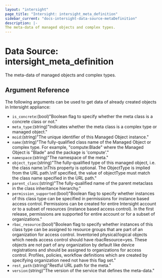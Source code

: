 ```yaml
---
layout: "intersight"
page_title: "Intersight: intersight_meta_definition"
sidebar_current: "docs-intersight-data-source-metaDefinition"
description: |-
The meta-data of managed objects and complex types.
---
```


# Data Source: intersight_meta_definition
The meta-data of managed objects and complex types.
## Argument Reference
The following arguments can be used to get data of already created objects in Intersight appliance:
* `is_concrete`:(bool)"Boolean flag to specify whether the meta class is a concrete class or not."
* `meta_type`:(string)"Indicates whether the meta class is a complex type or managed object."
* `moid`:(string)"The unique identifier of this Managed Object instance."
* `name`:(string)"The fully-qualified class name of the Managed Object or complex type. For example, \"compute:Blade\" where the Managed Object is \"Blade\" and the package is 'compute'."
* `namespace`:(string)"The namespace of the meta."
* `object_type`:(string)"The fully-qualified type of this managed object, i.e. the class name.\nThis property is optional. The ObjectType is implied from the URL path.\nIf specified, the value of objectType must match the class name specified in the URL path."
* `parent_class`:(string)"The fully-qualified name of the parent metaclass in the class inheritance hierarchy."
* `permission_supported`:(bool)"Boolean flag to specify whether instances of this class type can be specified in permissions for instance based access control. Permissions can be created for entire Intersight account or to a subset of resources (instance based access control). In the first release, permissions are supported for entire account or for a subset of organizations."
* `rbac_resource`:(bool)"Boolean flag to specify whether instances of this class type can be assigned to resource groups that are part of an organization for access control. Inventoried physical/logical objects which needs access control should have rbacResource=yes. These objects are not part of any organization by default like device registrations and should be assigned to organizations for access control. Profiles, policies, workflow definitions which are created by specifying organization need not have this flag set."
* `rest_path`:(string)"Restful URL path for the meta."
* `version`:(string)"The version of the service that defines the meta-data."

